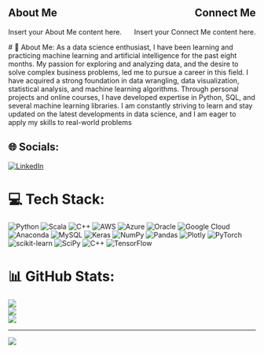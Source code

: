 <div style="display: flex; justify-content: space-between; align-items: flex-start;">

  <div style="flex-basis: 50%;">
    <h2>About Me</h2>
    <p>Insert your About Me content here.</p>
  </div>

  <div style="flex-basis: 50%; text-align: right;">
    <h2>Connect Me</h2>
    <p>Insert your Connect Me content here.</p>
  </div>

</div>
<div align="left">
# 💫 About Me:
As a data science enthusiast, I have been learning and practicing machine learning and artificial intelligence for the past eight months. My passion for exploring and analyzing data, and the desire to solve complex business problems, led me to pursue a career in this field. I have acquired a strong foundation in data wrangling, data visualization, statistical analysis, and machine learning algorithms. Through personal projects and online courses, I have developed expertise in Python, SQL, and several machine learning libraries. I am constantly striving to learn and stay updated on the latest developments in data science, and I am eager to apply my skills to real-world problems
</div>

## 🌐 Socials:
[![LinkedIn](https://img.shields.io/badge/LinkedIn-%230077B5.svg?logo=linkedin&logoColor=white)](https://linkedin.com/in/vivekrainaa) 

# 💻 Tech Stack:
![Python](https://img.shields.io/badge/python-3670A0?style=flat&logo=python&logoColor=ffdd54) ![Scala](https://img.shields.io/badge/scala-%23DC322F.svg?style=flat&logo=scala&logoColor=white) ![C++](https://img.shields.io/badge/c++-%2300599C.svg?style=flat&logo=c%2B%2B&logoColor=white) ![AWS](https://img.shields.io/badge/AWS-%23FF9900.svg?style=flat&logo=amazon-aws&logoColor=white) ![Azure](https://img.shields.io/badge/azure-%230072C6.svg?style=flat&logo=azure-devops&logoColor=white) ![Oracle](https://img.shields.io/badge/Oracle-F80000?style=flat&logo=oracle&logoColor=white) ![Google Cloud](https://img.shields.io/badge/Google%20Cloud-%234285F4.svg?style=flat&logo=google-cloud&logoColor=white) ![Anaconda](https://img.shields.io/badge/Anaconda-%2344A833.svg?style=flat&logo=anaconda&logoColor=white) ![MySQL](https://img.shields.io/badge/mysql-%2300f.svg?style=flat&logo=mysql&logoColor=white) ![Keras](https://img.shields.io/badge/Keras-%23D00000.svg?style=flat&logo=Keras&logoColor=white) ![NumPy](https://img.shields.io/badge/numpy-%23013243.svg?style=flat&logo=numpy&logoColor=white) ![Pandas](https://img.shields.io/badge/pandas-%23150458.svg?style=flat&logo=pandas&logoColor=white) ![Plotly](https://img.shields.io/badge/Plotly-%233F4F75.svg?style=flat&logo=plotly&logoColor=white) ![PyTorch](https://img.shields.io/badge/PyTorch-%23EE4C2C.svg?style=flat&logo=PyTorch&logoColor=white) ![scikit-learn](https://img.shields.io/badge/scikit--learn-%23F7931E.svg?style=flat&logo=scikit-learn&logoColor=white) ![SciPy](https://img.shields.io/badge/SciPy-%230C55A5.svg?style=flat&logo=scipy&logoColor=%white) ![C++](https://img.shields.io/badge/c++-%2300599C.svg?style=flat&logo=c%2B%2B&logoColor=white) ![TensorFlow](https://img.shields.io/badge/TensorFlow-%23FF6F00.svg?style=flat&logo=TensorFlow&logoColor=white)
# 📊 GitHub Stats:
![](https://github-readme-stats.vercel.app/api?username=vivekraina7&theme=dark&hide_border=true&include_all_commits=false&count_private=false)<br/>
![](https://github-readme-streak-stats.herokuapp.com/?user=vivekraina7&theme=dark&hide_border=true)<br/>
![](https://github-readme-stats.vercel.app/api/top-langs/?username=vivekraina7&theme=dark&hide_border=true&include_all_commits=false&count_private=false&layout=compact)

---
[![](https://visitcount.itsvg.in/api?id=vivekraina7&icon=0&color=0)](https://visitcount.itsvg.in)

<!-- Proudly created with GPRM ( https://gprm.itsvg.in ) -->
